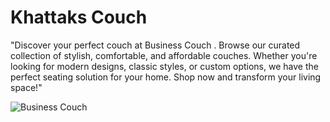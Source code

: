 # Khattaks Couch

"Discover your perfect couch at Business Couch . Browse our curated collection of stylish, comfortable, and affordable couches. Whether you're looking for modern designs, classic styles, or custom options, we have the perfect seating solution for your home. Shop now and transform your living space!"

![Business Couch](https://github.com/Huzaifa-alt/WebsiteCouch/assets/52272757/12b0e03e-a453-4406-817a-32d0ac4d9189)